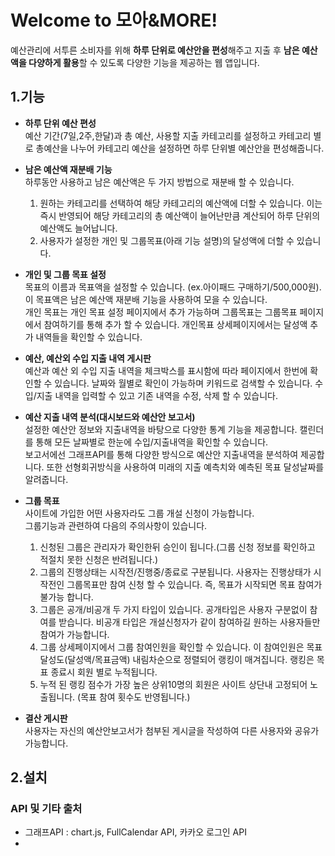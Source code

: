 

# Welcome to 모아&MORE!

예산관리에 서투른 소비자를 위해 **하루 단위로 예산안을 편성**해주고 지출 후 **남은 예산액을 다양하게 활용**할 수 있도록 다양한 기능을 제공하는 웹 앱입니다. 


## 1.기능

- **하루 단위 예산 편성**    
 예산 기간(7일,2주,한달)과 총 예산, 사용할 지출 카테고리를 설정하고 카테고리 별로 총예산을 나누어 카테고리 예산을 설정하면 하루 단위별 예산안을 편성해줍니다.      
 
- **남은 예산액 재분배 기능**   
하루동안 사용하고 남은 예산액은 두 가지 방법으로 재분배 할 수 있습니다.       
	1.  원하는 카테고리를 선택하여 해당 카테고리의 예산액에 더할 수 있습니다. 이는 즉시 반영되어 해당 카테고리의 총 예산액이 늘어난만큼 계산되어 하루 단위의 예산액도 늘어납니다.   
  	2. 사용자가 설정한 개인 및 그룹목표(아래 기능 설명)의 달성액에 더할 수 있습니다.

- **개인 및 그룹 목표 설정**   
 목표의 이름과 목표액을 설정할 수 있습니다. (ex.아이패드 구매하기/500,000원). 이 목표액은 남은 예산액 재분배 기능을 사용하여 모을 수 있습니다.   
 개인 목표는 개인 목표 설정 페이지에서 추가 가능하며 그룹목표는 그룹목표 페이지에서 참여하기를 통해 추가 할 수 있습니다. 개인목표 상세페이지에서는 달성액 추가 내역들을 확인할 수 있습니다. 

- **예산, 예산외 수입 지출 내역 게시판**   
 예산과 예산 외 수입 지출 내역을 체크박스를 표시함에 따라 페이지에서 한번에 확인할 수 있습니다. 날짜와 월별로 확인이 가능하며 키워드로 검색할 수 있습니다.
 수입/지출 내역을 입력할 수 있고 기존 내역을 수정, 삭제 할 수 있습니다.
 
- **예산 지출 내역 분석(대시보드와 예산안 보고서)**   
 설정한 예산안 정보와 지출내역을 바탕으로 다양한 통계 기능을 제공합니다. 캘린더를 통해 모든 날짜별로 한눈에 수입/지출내역을 확인할 수 있습니다.    
 보고서에선 그래프API를 통해 다양한 방식으로 예산안 지출내역을 분석하여 제공합니다. 또한 선형회귀방식을 사용하여 미래의 지출 예측치와 예측된 목표 달성날짜를 알려줍니다. 

- **그룹 목표**    
사이트에 가입한 어떤 사용자라도 그룹 개설 신청이 가능합니다.   
그룹기능과 관련하여 다음의 주의사항이 있습니다.   
	1. 신청된 그룹은 관리자가 확인한뒤 승인이 됩니다.(그룹 신청 정보를 확인하고 적절치 못한 신청은 반려됩니다.)
	2. 그룹의 진행상태는 시작전/진행중/종료로 구분됩니다. 사용자는 진행상태가 시작전인 그룹목표만 참여 신청 할 수 있습니다. 즉, 목표가 시작되면 목표 참여가 불가능 합니다. 
	3. 그룹은 공개/비공개 두 가지 타입이 있습니다. 공개타입은 사용자 구분없이 참여를 받습니다. 비공개 타입은 개설신청자가 같이 참여하길 원하는 사용자들만 참여가 가능합니다.  
	4. 그룹 상세페이지에서 그룹 참여인원을 확인할 수 있습니다. 이 참여인원은 목표 달성도(달성액/목표금액) 내림차순으로 정렬되어 랭킹이 매겨집니다. 랭킹은 목표 종료시 회원 별로 누적됩니다. 
	5. 누적 된 랭킹 점수가 가장 높은 상위10명의 회원은 사이트 상단내 고정되어 노출됩니다. (목표 참여 횟수도  반영됩니다.) 
		
- **결산 게시판**   
사용자는 자신의 예산안보고서가 첨부된 게시글을 작성하여 다른 사용자와 공유가 가능합니다.   

2.설치
------------







### API 및 기타 출처   
- 그래프API : chart.js, FullCalendar API, 카카오 로그인 API
- 

